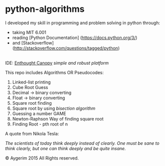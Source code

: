 # python-algorithms

I developed my skill in programming and problem solving in python through:
* taking MIT 6.001 
* reading [Python Documentation] (https://docs.python.org/3/)
* and [Stackoverflow] (http://stackoverflow.com/questions/tagged/python)

<br> IDE: [Enthought Canopy](https://www.enthought.com/products/canopy/) *simple and robust platform*
<br>

This repo includes Algorithms OR Pseudocodes: 
  1. Linked-list printing
  2. Cube Root Guess
  3. Decimal -> binary converting 
  4. Float -> binary converting
  5. Square root finding
  6. Square root by using *bisection algorithm*
  7. Guessing a number GAME
  8. Newton-Raphson Way of finding square root
  9. Finding Root - pth root of n 

A quote from Nikola Tesla: 

*The scientists of today think deeply instead of clearly. One must be sane to think clearly, but one can think deeply and be quite insane.*


© Aygerim 2015 All Rights reserved.
